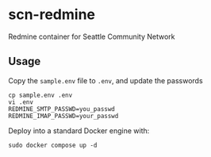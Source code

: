 # scn-redmine
Redmine container for Seattle Community Network

## Usage

Copy the `sample.env` file to `.env`, and update the passwords
    
    cp sample.env .env
    vi .env
    REDMINE_SMTP_PASSWD=you_passwd
    REDMINE_IMAP_PASSWD=your_passwd

Deploy into a standard Docker engine with:
    
    sudo docker compose up -d
